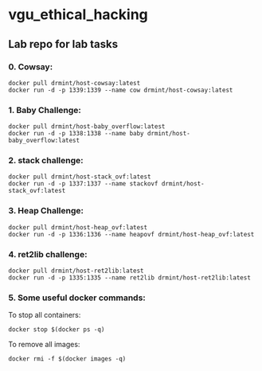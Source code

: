 # vgu_ethical_hacking
## Lab repo for lab tasks

### 0. Cowsay:
```
docker pull drmint/host-cowsay:latest
docker run -d -p 1339:1339 --name cow drmint/host-cowsay:latest
```

### 1. Baby Challenge:
```
docker pull drmint/host-baby_overflow:latest
docker run -d -p 1338:1338 --name baby drmint/host-baby_overflow:latest
```

### 2. stack challenge:
```
docker pull drmint/host-stack_ovf:latest
docker run -d -p 1337:1337 --name stackovf drmint/host-stack_ovf:latest
```

### 3. Heap Challenge:
```
docker pull drmint/host-heap_ovf:latest
docker run -d -p 1336:1336 --name heapovf drmint/host-heap_ovf:latest
```

### 4. ret2lib challenge:
```
docker pull drmint/host-ret2lib:latest
docker run -d -p 1335:1335 --name ret2lib drmint/host-ret2lib:latest
```
### 5. Some useful docker commands:
To stop all containers:
```
docker stop $(docker ps -q)
```
To remove all images:
```
docker rmi -f $(docker images -q)
```